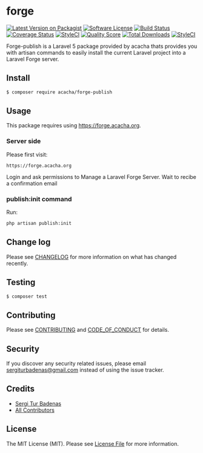 # forge

[![Latest Version on Packagist][ico-version]][link-packagist]
[![Software License][ico-license]](LICENSE.md)
[![Build Status][ico-travis]][link-travis]
[![Coverage Status][ico-scrutinizer]][link-scrutinizer]
[![StyleCI](https://styleci.io/repos/109520799/shield?branch=master)](https://styleci.io/repos/109520799)
[![Quality Score][ico-code-quality]][link-code-quality]
[![Total Downloads][ico-downloads]][link-downloads]
[![StyleCI](https://styleci.io/repos/109520799/shield?branch=master)](https://styleci.io/repos/109520799)

Forge-publish is a Laravel 5 package provided by acacha thats provides you with artisan commands to easily install the 
current Laravel project into a Laravel Forge server.

## Install

``` bash
$ composer require acacha/forge-publish
```

## Usage

This package requires using https://forge.acacha.org. 

### Server side

Please first visit:

```
https://forge.acacha.org
```

Login and ask permissions to Manage a Laravel Forge Server. Wait to recibe a confirmation email 

### publish:init command

Run:

``` bash
php artisan publish:init
```

## Change log

Please see [CHANGELOG](CHANGELOG.md) for more information on what has changed recently.

## Testing

``` bash
$ composer test
```

## Contributing

Please see [CONTRIBUTING](CONTRIBUTING.md) and [CODE_OF_CONDUCT](CODE_OF_CONDUCT.md) for details.

## Security

If you discover any security related issues, please email sergiturbadenas@gmail.com instead of using the issue tracker.

## Credits

- [Sergi Tur Badenas][link-author]
- [All Contributors][link-contributors]

## License

The MIT License (MIT). Please see [License File](LICENSE.md) for more information.

[ico-version]: https://img.shields.io/packagist/v/acacha/forge.svg?style=flat-square
[ico-license]: https://img.shields.io/badge/license-MIT-brightgreen.svg?style=flat-square
[ico-travis]: https://img.shields.io/travis/acacha/forge/master.svg?style=flat-square
[ico-scrutinizer]: https://img.shields.io/scrutinizer/coverage/g/acacha/forge.svg?style=flat-square
[ico-code-quality]: https://img.shields.io/scrutinizer/g/acacha/forge.svg?style=flat-square
[ico-downloads]: https://img.shields.io/packagist/dt/acacha/forge.svg?style=flat-square

[link-packagist]: https://packagist.org/packages/acacha/forge
[link-travis]: https://travis-ci.org/acacha/forge
[link-scrutinizer]: https://scrutinizer-ci.com/g/acacha/forge/code-structure
[link-code-quality]: https://scrutinizer-ci.com/g/acacha/forge
[link-downloads]: https://packagist.org/packages/acacha/forge
[link-author]: https://github.com/acacha
[link-contributors]: ../../contributors
